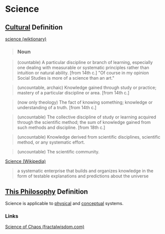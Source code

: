# Science

## [Cultural](./culture.md) Definition

<a href="http://en.wiktionary.org/wiki/science" target="_blank">science (wiktionary)</a>

> ### Noun

> (countable) A particular discipline or branch of learning, especially one dealing with measurable or systematic principles rather than intuition or natural ability. [from 14th c.] "Of course in my opinion Social Studies is more of a science than an art."

> (uncountable, archaic) Knowledge gained through study or practice; mastery of a particular discipline or area. [from 14th c.]

> (now only theology) The fact of knowing something; knowledge or understanding of a truth. [from 14th c.]

> (uncountable) The collective discipline of study or learning acquired through the scientific method; the sum of knowledge gained from such methods and discipline. [from 18th c.]

> (uncountable) Knowledge derived from scientific disciplines, scientific method, or any systematic effort.

> (uncountable) The scientific community.

<a href="https://en.wikipedia.org/wiki/Science" target="_blank">Science (Wikipedia)</a>

> a systematic enterprise that builds and organizes knowledge in the form of testable explanations and predictions about the universe

## [This Philosophy](./this-philosophy.md) Definition

Science is applicable to [physical](./physical-system.md) and [conceptual](./conceptual-system.md) systems.

### Links

<a href="http://www.fractalwisdom.com/science-of-chaos/the-ultimate-paradigm-shift/" target="_blank">Science of Chaos (fractalwisdom.com)</a>
